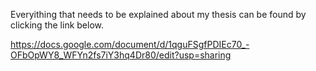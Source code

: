 Everyithing that needs to be explained about my thesis can be found by clicking the link below.

https://docs.google.com/document/d/1qguFSgfPDIEc70_-OFbOpWY8_WFYn2fs7iY3hq4Dr80/edit?usp=sharing
